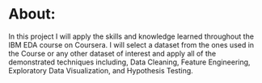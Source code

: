 # About:
In this project I will apply the skills and knowledge learned throughout the IBM EDA course on Coursera. I will select a dataset from the ones used in the Course or any other dataset of interest and apply all of the demonstrated techniques including, Data Cleaning, Feature Engineering, Exploratory Data Visualization, and Hypothesis Testing.